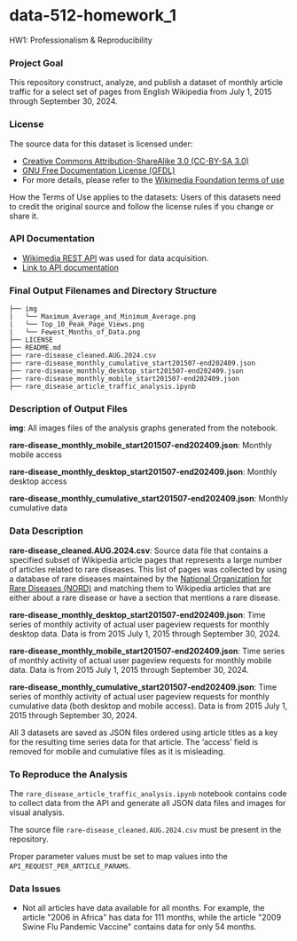 # data-512-homework_1

HW1: Professionalism & Reproducibility

### Project Goal

This repository construct, analyze, and publish a dataset of monthly article traffic for a select set of pages from English Wikipedia from July 1, 2015 through September 30, 2024.


### License

The source data for this dataset is licensed under:
- [Creative Commons Attribution-ShareAlike 3.0 (CC-BY-SA 3.0)](https://creativecommons.org/licenses/by-sa/3.0/deed.en)
- [GNU Free Documentation License (GFDL)](https://www.gnu.org/licenses/fdl-1.3.en.html)
- For more details, please refer to the [Wikimedia Foundation terms of use](https://foundation.wikimedia.org/wiki/Policy:Terms_of_Use)

How the Terms of Use applies to the datasets:
Users of this datasets need to credit the original source and follow the license rules if you change or share it.

### API Documentation
- [Wikimedia REST API](https://www.mediawiki.org/wiki/Wikimedia_REST_API) was used for data acquisition.
- [Link to API documentation](https://wikimedia.org/api/rest_v1/#/Pageviews%20data)


### Final Output Filenames and Directory Structure

```
├── img
|   └── Maximum_Average_and_Minimum_Average.png
|   └── Top_10_Peak_Page_Views.png
|   └── Fewest_Months_of_Data.png
├── LICENSE
├── README.md
├── rare-disease_cleaned.AUG.2024.csv
├── rare-disease_monthly_cumulative_start201507-end202409.json
├── rare-disease_monthly_desktop_start201507-end202409.json
├── rare-disease_monthly_mobile_start201507-end202409.json
├── rare_disease_article_traffic_analysis.ipynb
```

### Description of Output Files

**img**: All images files of the analysis graphs generated from the notebook.

**rare-disease_monthly_mobile_start201507-end202409.json**: Monthly mobile access

**rare-disease_monthly_desktop_start201507-end202409.json**: Monthly desktop access

**rare-disease_monthly_cumulative_start201507-end202409.json**: Monthly cumulative data

### Data Description

**rare-disease_cleaned.AUG.2024.csv**: Source data file that contains a specified subset of Wikipedia article pages that represents a large number of articles related to rare diseases. This list of pages was collected by using a database of rare diseases maintained by the [National Organization for Rare Diseases (NORD)](https://rarediseases.org) and matching them to Wikipedia articles that are either about a rare disease or have a section that mentions a rare disease.

**rare-disease_monthly_desktop_start201507-end202409.json**: Time series of monthly activity of actual user pageview requests for monthly desktop data. Data is from 2015 July 1, 2015 through September 30, 2024.

**rare-disease_monthly_mobile_start201507-end202409.json**: Time series of monthly activity of actual user pageview requests for monthly mobile data. Data is from 2015 July 1, 2015 through September 30, 2024.

**rare-disease_monthly_cumulative_start201507-end202409.json**: Time series of monthly activity of actual user pageview requests for monthly cumulative data (both desktop and mobile access). Data is from 2015 July 1, 2015 through September 30, 2024.


All 3 datasets are saved as JSON files ordered using article titles as a key for the resulting time series data for that article. The ‘access’ field is removed for mobile and cumulative files as it is misleading.


### To Reproduce the Analysis

 The `rare_disease_article_traffic_analysis.ipynb` notebook contains code to collect data from the API and generate all JSON data files and images for visual analysis.

 The source file `rare-disease_cleaned.AUG.2024.csv` must be present in the repository.

 Proper parameter values must be set to map values into the `API_REQUEST_PER_ARTICLE_PARAMS`.




### Data Issues

- Not all articles have data available for all months. For example, the article "2006 in Africa" has data for 111 months, while the article "2009 Swine Flu Pandemic Vaccine" contains data for only 54 months.
